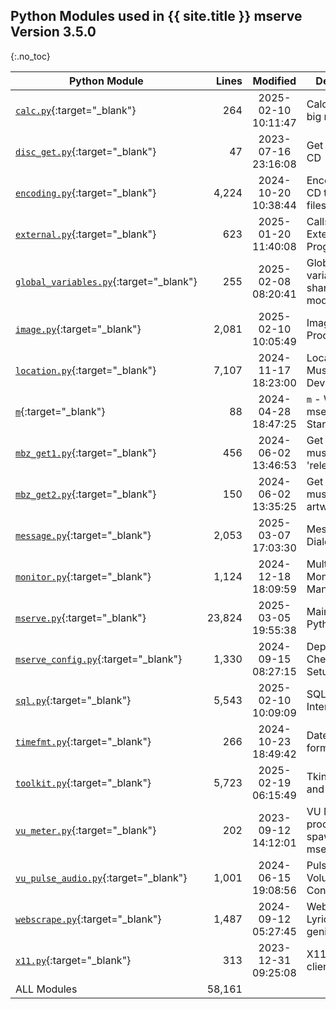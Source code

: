 ## Python Modules used in {{ site.title }} **mserve** Version 3.5.0
{:.no_toc}

| Python Module                                                                                                                                     |   Lines |      Modified       | Description                             |
|---------------------------------------------------------------------------------------------------------------------------------------------------|--------:|:-------------------:|-----------------------------------------|
| [`calc.py`](https://github.com/pippim/mserve/blob/main/src/calc.py "View mserve Python source code"){:target="_blank"}                            |     264 | 2025-02-10 10:11:47 | Calculator for big numbers              |
| [`disc_get.py`](https://github.com/pippim/mserve/blob/main/src/disc_get.py "View mserve Python source code"){:target="_blank"}                    |      47 | 2023-07-16 23:16:08 | Get discid of CD                        |
| [`encoding.py`](https://github.com/pippim/mserve/blob/main/src/encoding.py "View mserve Python source code"){:target="_blank"}                    |   4,224 | 2024-10-20 10:38:44 | Encode (Rip) CD to music files          |
| [`external.py`](https://github.com/pippim/mserve/blob/main/src/external.py "View mserve Python source code"){:target="_blank"}                    |     623 | 2025-01-20 11:40:08 | Calls to External Programs              |
| [`global_variables.py`](https://github.com/pippim/mserve/blob/main/src/global_variables.py "View mserve Python source code"){:target="_blank"}    |     255 | 2025-02-08 08:20:41 | Global variables shared by all modules  |
| [`image.py`](https://github.com/pippim/mserve/blob/main/src/image.py "View mserve Python source code"){:target="_blank"}                          |   2,081 | 2025-02-10 10:05:49 | Image Processing                        |
| [`location.py`](https://github.com/pippim/mserve/blob/main/src/location.py "View mserve Python source code"){:target="_blank"}                    |   7,107 | 2024-11-17 18:23:00 | Locations of Music Dirs & Devices       |
| [`m`](https://github.com/pippim/mserve/blob/main/src/m "View mserve Python source code"){:target="_blank"}                                        |      88 | 2024-04-28 18:47:25 | `m` - Wrapper for mserve Fast Startup   |
| [`mbz_get1.py`](https://github.com/pippim/mserve/blob/main/src/mbz_get1.py "View mserve Python source code"){:target="_blank"}                    |     456 | 2024-06-02 13:46:53 | Get musicbrainzngs 'release-list'       |
| [`mbz_get2.py`](https://github.com/pippim/mserve/blob/main/src/mbz_get2.py "View mserve Python source code"){:target="_blank"}                    |     150 | 2024-06-02 13:35:25 | Get musicbrainzngs artwork              |
| [`message.py`](https://github.com/pippim/mserve/blob/main/src/message.py "View mserve Python source code"){:target="_blank"}                      |   2,053 | 2025-03-07 17:03:30 | Message Dialog Boxes                    |
| [`monitor.py`](https://github.com/pippim/mserve/blob/main/src/monitor.py "View mserve Python source code"){:target="_blank"}                      |   1,124 | 2024-12-18 18:09:59 | Multiple Monitor Management             |
| [`mserve.py`](https://github.com/pippim/mserve/blob/main/src/mserve.py "View mserve Python source code"){:target="_blank"}                        |  23,824 | 2025-03-05 19:55:38 | Main **mserve** Python Module           |
| [`mserve_config.py`](https://github.com/pippim/mserve/blob/main/src/mserve_config.py "View mserve Python source code"){:target="_blank"}          |   1,330 | 2024-09-15 08:27:15 | Dependencies Checker and Setup          |
| [`sql.py`](https://github.com/pippim/mserve/blob/main/src/sql.py "View mserve Python source code"){:target="_blank"}                              |   5,543 | 2025-02-10 10:09:09 | SQLite3 Interface                       |
| [`timefmt.py`](https://github.com/pippim/mserve/blob/main/src/timefmt.py "View mserve Python source code"){:target="_blank"}                      |     266 | 2024-10-23 18:49:42 | Date & Time formatting                  |
| [`toolkit.py`](https://github.com/pippim/mserve/blob/main/src/toolkit.py "View mserve Python source code"){:target="_blank"}                      |   5,723 | 2025-02-19 06:15:49 | Tkinter Tools and Tooltips()            |
| [`vu_meter.py`](https://github.com/pippim/mserve/blob/main/src/vu_meter.py "View mserve Python source code"){:target="_blank"}                    |     202 | 2023-09-12 14:12:01 | VU Meter processor spawned by mserve.py |
| [`vu_pulse_audio.py`](https://github.com/pippim/mserve/blob/main/src/vu_pulse_audio.py "View mserve Python source code"){:target="_blank"}        |   1,001 | 2024-06-15 19:08:56 | Pulse Audio Volume Controls             |
| [`webscrape.py`](https://github.com/pippim/mserve/blob/main/src/webscrape.py "View mserve Python source code"){:target="_blank"}                  |   1,487 | 2024-09-12 05:27:45 | Webscrape Lyrics from genius.com        |
| [`x11.py`](https://github.com/pippim/mserve/blob/main/src/x11.py "View mserve Python source code"){:target="_blank"}                              |     313 | 2023-12-31 09:25:08 | X11 window client                       |
| ALL Modules                                                                                                                                       |  58,161 |                     |                                         |

